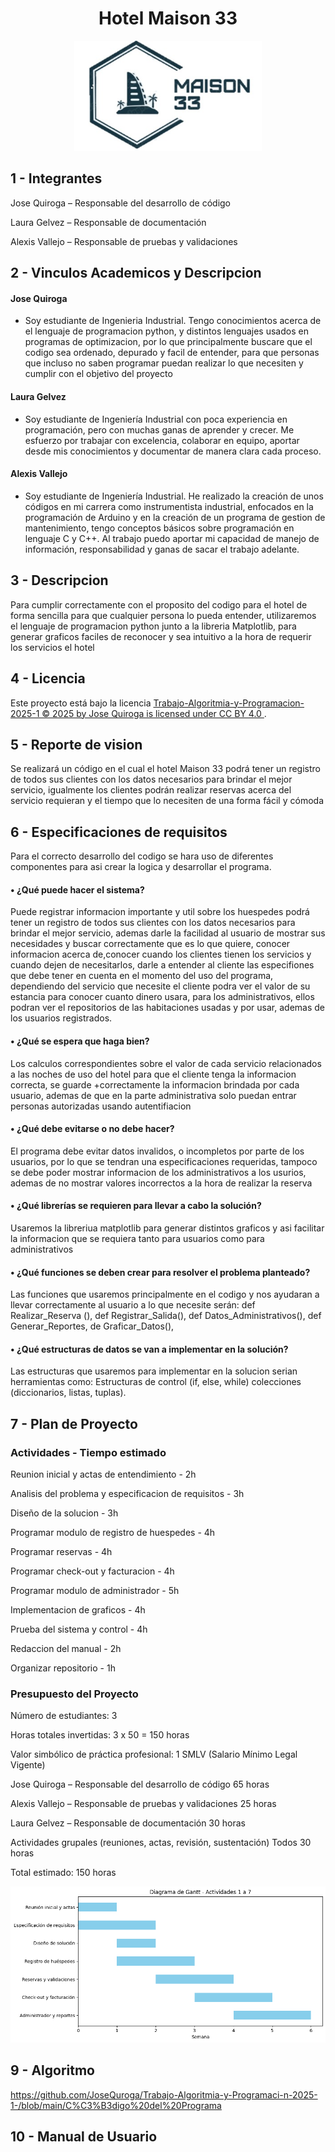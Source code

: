 <div align="center">
  <h1>Hotel Maison 33</h1>
</div>
<div align="center">
  <img src="Logo Hotel.jpg" alt="Logo del Hotel" width="300">
</div>


## 1 - Integrantes

Jose Quiroga – Responsable del desarrollo de código

Laura Gelvez – Responsable de documentación

Alexis Vallejo – Responsable de pruebas y validaciones

## 2 - Vinculos Academicos y Descripcion

#### Jose Quiroga
- Soy estudiante de Ingenieria Industrial. Tengo conocimientos acerca de el lenguaje de programacion python, y distintos lenguajes usados en programas de optimizacion, por lo que principalmente buscare que el codigo sea ordenado, depurado y facil de entender, para que personas que incluso no saben programar puedan realizar lo que necesiten y cumplir con el objetivo del proyecto 

#### Laura Gelvez
- Soy estudiante de Ingeniería Industrial con poca experiencia en programación, pero con muchas ganas de aprender y crecer. Me esfuerzo por trabajar con excelencia, colaborar en equipo, aportar desde mis conocimientos y documentar de manera clara cada proceso.

#### Alexis Vallejo
- Soy estudiante de Ingeniería Industrial. He realizado la creación de unos códigos en mi carrera como instrumentista industrial, enfocados en la programación de Arduino y en la creación de un programa de gestion de mantenimiento, tengo conceptos básicos sobre programación en lenguaje C y C++. Al trabajo puedo aportar mi capacidad de manejo de información, responsabilidad y ganas de sacar el trabajo adelante.

## 3 - Descripcion 
Para cumplir correctamente con el proposito del codigo para el hotel de forma sencilla para que cualquier persona lo pueda entender, utilizaremos el lenguaje de programacion python junto a la libreria Matplotlib, para generar graficos faciles de reconocer y sea intuitivo a la hora de requerir los servicios el hotel 

## 4 - Licencia 
Este proyecto está bajo la licencia [ Trabajo-Algoritmia-y-Programacion-2025-1 © 2025 by Jose Quiroga is licensed under CC BY 4.0 ](https://creativecommons.org/licenses/by/4.0/).

## 5 - Reporte de vision 
Se realizará un código en el cual el hotel Maison 33 podrá tener un registro de todos sus clientes con los datos necesarios para brindar el mejor servicio, igualmente los clientes podrán realizar reservas acerca del servicio requieran y el tiempo que lo necesiten de una forma fácil y cómoda

## 6 - Especificaciones de requisitos
Para el correcto desarrollo del codigo se hara uso de diferentes componentes para asi crear la logica y desarrollar el programa.

#### • ¿Qué puede hacer el sistema? 
Puede registrar informacion importante y util sobre los huespedes podrá tener un registro de todos sus clientes con los datos necesarios para brindar el mejor servicio, ademas darle la facilidad al usuario de mostrar sus necesidades y buscar correctamente que es lo que quiere, conocer informacion acerca de,conocer cuando los clientes tienen los servicios y cuando dejen de necesitarlos, darle a entender al cliente las especifiones que debe tener en cuenta en el momento del uso del programa, dependiendo del servicio que necesite el cliente podra ver el valor de su estancia para conocer cuanto dinero usara, para los administrativos, ellos podran ver el repositorios de las habitaciones usadas y por usar, ademas de los usuarios registrados.

#### • ¿Qué se espera que haga bien? 
Los calculos correspondientes sobre el valor de cada servicio relacionados a las noches de uso del hotel para que el cliente tenga la informacion correcta, se guarde +correctamente la informacion brindada por cada usuario, ademas de que en la parte administrativa solo puedan entrar personas autorizadas usando autentifiacion 

#### • ¿Qué debe evitarse o no debe hacer? 
El programa debe evitar datos invalidos, o incompletos por parte de los usuarios, por lo que se tendran una especificaciones requeridas, tampoco se debe poder mostrar informacion de los administrativos a los usurios, ademas de no mostrar valores incorrectos a la hora de realizar la reserva

#### • ¿Qué librerías se requieren para llevar a cabo la solución? 
Usaremos la libreriua matplotlib para generar distintos graficos y asi facilitar la informacion que se requiera tanto para usuarios como para administrativos

#### • ¿Qué funciones se deben crear para resolver el problema planteado? 
Las funciones que usaremos principalmente en el codigo y nos ayudaran a llevar correctamente al usuario a lo que necesite serán:
def Realizar_Reserva (), def Registrar_Salida(), def Datos_Administrativos(), def Generar_Reportes, de Graficar_Datos(), 

#### • ¿Qué estructuras de datos se van a implementar en la solución? 
Las estructuras que usaremos para implementar en la solucion serian herramientas como:
Estructuras de control (if, else, while) 
colecciones (diccionarios, listas, tuplas).

## 7 - Plan de Proyecto
### Actividades - Tiempo estimado
Reunion inicial y actas de entendimiento - 2h

Analisis del problema y especificacion de requisitos - 3h

Diseño de la solucion - 3h

Programar modulo de registro de huespedes - 4h

Programar reservas - 4h

Programar check-out y facturacion - 4h

Programar modulo de administrador - 5h

Implementacion de graficos - 4h

Prueba del sistema y control - 4h

Redaccion del manual - 2h

Organizar repositorio - 1h


### Presupuesto del Proyecto 
Número de estudiantes: 3

Horas totales invertidas: 3 x 50 = 150 horas

Valor simbólico de práctica profesional: 1 SMLV (Salario Mínimo Legal Vigente)

Jose Quiroga – Responsable del desarrollo de código	65 horas

Alexis Vallejo – Responsable de pruebas y validaciones	25 horas

Laura Gelvez – Responsable de documentación	30 horas

Actividades grupales (reuniones, actas, revisión, sustentación)	Todos	30 horas

Total estimado: 150 horas

![Diagrama de Gantt](Gantt.png)

## 9 - Algoritmo
https://github.com/JoseQuroga/Trabajo-Algoritmia-y-Programaci-n-2025-1-/blob/main/C%C3%B3digo%20del%20Programa

## 10 - Manual de Usuario 
